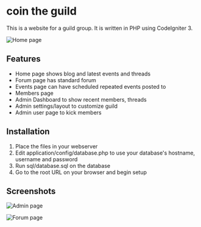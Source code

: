 # coin the guild
This is a website for a guild group. It is written in PHP using CodeIgniter 3.

![Home page](https://4.bp.blogspot.com/-sJUmjODslgw/VofoIv9XUbI/AAAAAAAAAlU/X49_f_daNrg/s1600/ss%2B%25282016-01-02%2Bat%2B09.08.38%2529.jpg)

## Features

* Home page shows blog and latest events and threads
* Forum page has standard forum
* Events page can have scheduled repeated events posted to
* Members page
* Admin Dashboard to show recent members, threads
* Admin settings/layout to customize guild
* Admin user page to kick members


## Installation
1. Place the files in your webserver
2. Edit application/config/database.php to use your database's hostname, username and password
3. Run sql/database.sql on the database
4. Go to the root URL on your browser and begin setup

## Screenshots

![Admin page](https://3.bp.blogspot.com/-UC-cAfF66IQ/Vofnykqmv-I/AAAAAAAAAlI/KWT90WjCboc/s1600/ss%252B%25282016-01-01%252Bat%252B04.49.32%2529.png)

![Forum page](https://1.bp.blogspot.com/-p_mQqMvcitI/VofnygjtLgI/AAAAAAAAAlE/b2MoDjlgQv4/s1600/ss%252B%25282016-01-01%252Bat%252B04.49.54%2529.jpg)
